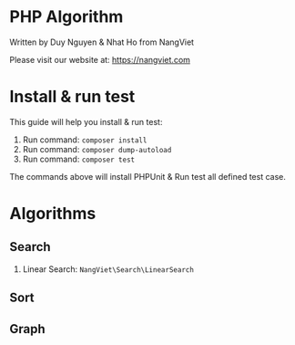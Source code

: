 # PHP Algorithm
Written by Duy Nguyen & Nhat Ho from NangViet

Please visit our website at: https://nangviet.com

# Install & run test
This guide will help you install & run test:
1. Run command: `composer install`
2. Run command: `composer dump-autoload`
3. Run command: `composer test`

The commands above will install PHPUnit & Run test all defined test case.

# Algorithms
## Search
1. Linear Search: `NangViet\Search\LinearSearch`
## Sort
## Graph